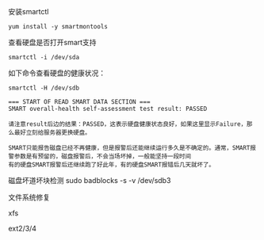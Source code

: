 
安装smartctl
```shell
yum install -y smartmontools
```
查看硬盘是否打开smart支持
```shell
smartctl -i /dev/sda
```

如下命令查看硬盘的健康状况：  
```shell
smartctl -H /dev/sdb  
  
=== START OF READ SMART DATA SECTION ===  
SMART overall-health self-assessment test result: PASSED  
  
请注意result后边的结果：PASSED，这表示硬盘健康状态良好，如果这里显示Failure，那么最好立刻给服务器更换硬盘。  
  
SMART只能报告磁盘已经不再健康，但是报警后还能继续运行多久是不确定的。通常，SMART报警参数是有预留的，磁盘报警后，不会当场坏掉，一般能坚持一段时间  
有的硬盘SMART报警后还继续跑了好此年，有的硬盘SMART报错后几天就坏了。
```



磁盘坏道坏块检测
sudo badblocks -s -v /dev/sdb3

文件系统修复

xfs

ext2/3/4
